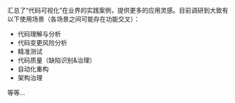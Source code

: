 汇总了“代码可视化”在业界的实践案例，提供更多的应用灵感。目前调研到大致有以下使用场景（各场景之间可能存在功能交叉）：
- 代码理解与分析
- 代码变更风险分析
- 精准测试
- 代码质量（缺陷识别&治理）
- 自动化重构
- 架构治理   

等等...